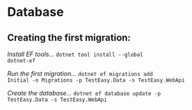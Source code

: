 
# Database
## Creating the first migration:
*Install EF tools...*
<code>dotnet tool install --global dotnet-ef</code> 

*Run the first migration...*
<code>dotnet ef migrations add Initial -o Migrations -p TestEasy.Data -s TestEasy.WebApi</code>

*Create the database...*
<code>dotnet ef database update -p TestEasy.Data -s TestEasy.WebApi</code>
